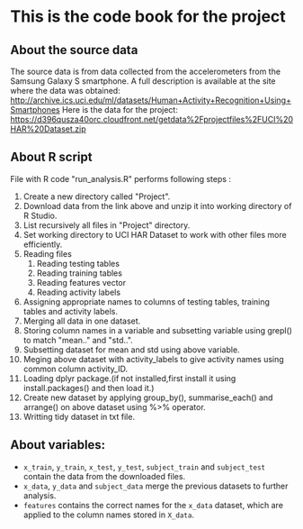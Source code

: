 # This is the code book for the project

## About the source data
The source data is from data collected from the accelerometers from the Samsung Galaxy S smartphone. A full description is available at the site where the data was obtained:
http://archive.ics.uci.edu/ml/datasets/Human+Activity+Recognition+Using+Smartphones
Here is the data for the project: https://d396qusza40orc.cloudfront.net/getdata%2Fprojectfiles%2FUCI%20HAR%20Dataset.zip 

 
## About R script
File with R code "run_analysis.R" performs following steps :   
1. Create a new directory called "Project".       
2. Download data from the link above and unzip it into working directory of R Studio.   
3. List recursively all files in "Project" directory.    
4. Set working directory to UCI HAR Dataset to work with other files more efficiently.   
5. Reading files    
    1. Reading testing tables      
    2. Reading training tables       
    3. Reading features vector     
    4. Reading activity labels       
6. Assigning appropriate names to columns of testing tables, training tables and activity labels.        
7. Merging all data in one dataset.     
8. Storing column names in a variable and subsetting variable using grepl() to match "mean.." and "std..".     
9. Subsetting dataset for mean and std using above variable.     
10. Meging above dataset with activity_labels to give activity names using common column activity_ID.        
11. Loading dplyr package.(if not installed,first install it using install.packages() and then load it.)
12. Create new dataset by applying group_by(), summarise_each() and arrange() on above dataset using %>% operator.     
13. Writting tidy dataset in txt file.     


## About variables:      

* `x_train`, `y_train`, `x_test`, `y_test`, `subject_train` and `subject_test` contain the data from the downloaded files.
* `x_data`, `y_data` and `subject_data` merge the previous datasets to further analysis.
* `features` contains the correct names for the `x_data` dataset, which are applied to the column names stored in `X_data`.
